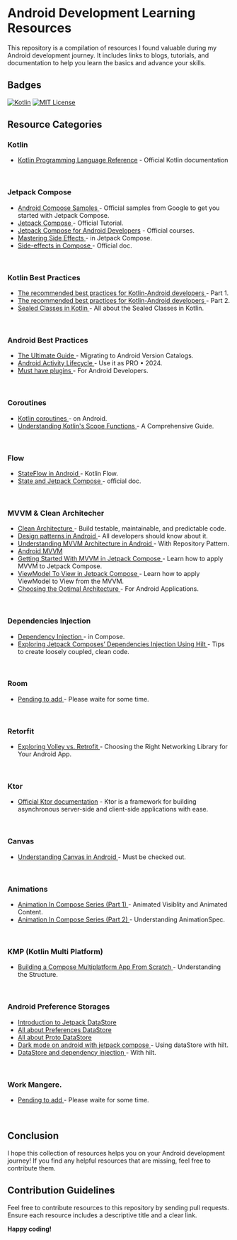 # Android Development Learning Resources

This repository is a compilation of resources I found valuable during my Android development journey. It includes links to blogs, tutorials, and documentation to help you learn the basics and advance your skills.

## Badges

[![Kotlin](https://img.shields.io/badge/Kotlin-1.8.0-blue.svg)](https://kotlinlang.org/)
[![MIT License](https://img.shields.io/badge/License-MIT-yellow.svg?style=flat)](https://opensource.org/licenses/MIT)

## Resource Categories





### Kotlin

* [Kotlin Programming Language Reference](https://kotlinlang.org/docs/getting-started.html) - Official Kotlin documentation
<!---
* [Pending to add ](#) - Please waite for some time.
-->
<div><br/></div>






### Jetpack Compose


* [Android Compose Samples ](https://github.com/android/compose-samples) - Official samples from Google to get you started with Jetpack Compose.
* [Jetpack Compose ](https://developer.android.com/develop/ui/compose/tutorial) - Official Tutorial.
* [Jetpack Compose for Android Developers](https://developer.android.com/courses/jetpack-compose/course) - Official courses.
* [Mastering Side Effects ](https://www.linkedin.com/posts/mobile-innovation-network_mastering-side-effect-in-jetpack-compose-activity-7123277802308534272-oUex?utm_source=share&utm_medium=member_desktop) - in Jetpack Compose.
* [Side-effects in Compose ](https://developer.android.com/develop/ui/compose/side-effects) - Official doc.

<!---
* [Pending to add ](#) - Please waite for some time.
-->
<div><br/></div>







### Kotlin Best Practices

* [The recommended best practices for Kotlin-Android developers ](https://medium.com/dennispaulmaliekal/kotlin-best-practices-for-android-developers-part-1-003171b08093) - Part 1.
* [The recommended best practices for Kotlin-Android developers ](https://medium.com/dennispaulmaliekal/kotlin-best-practices-part-2-9dfe1c9c499b) - Part 2.
* [Sealed Classes in Kotlin ](https://medium.com/@waghbhavana10/sealed-classes-in-kotlin-138025cf87e3) - All about the Sealed Classes in Kotlin.
  
 <!---
* [Pending to add ](#) - Please waite for some time.
--> 
<div><br/></div>







### Android Best Practices

* [The Ultimate Guide ](https://www.youtube.com/watch?v=i1o3kdb6lkA) - Migrating to Android Version Catalogs.
* [Android Activity Lifecycle ](https://www.youtube.com/watch?v=5p73VnMu7ZI) - Use it as PRO • 2024.
* [Must have plugins ](https://www.youtube.com/watch?v=5p73VnMu7ZI) - For Android Developers.
 <!---
* [Pending to add ](#) - Please waite for some time.
--> 
<div><br/></div>







### Coroutines

* [Kotlin coroutines ](https://developer.android.com/kotlin/coroutines) - on Android.
* [Understanding Kotlin's Scope Functions ](https://enochrathod.hashnode.dev/understanding-kotlins-scope-functions-a-comprehensive-guide) - A Comprehensive Guide.
<!---
* [Pending to add ](#) - Please waite for some time.
-->
<div><br/></div>





### Flow

* [StateFlow in Android ](https://medium.com/@paritasampa95/stateflow-in-android-812e4d82cac5#:~:text=The%20value%20of%20mutable%20state,the%20most%20recently%20emitted%20value.) - Kotlin Flow.
* [State and Jetpack Compose ](https://developer.android.com/develop/ui/compose/state) - official doc.
<!---
* [Pending to add ](#) - Please waite for some time.
-->
<div><br/></div>





### MVVM & Clean Architecher

* [Clean Architecture ](https://medium.com/dennispaulmaliekal/clean-architecture-android-e7d86832a74d) - Build testable, maintainable, and predictable code.
* [Design patterns in Android ](https://medium.com/dennispaulmaliekal/design-patterns-in-android-all-developers-should-know-about-it-f05eddc7f708) - All developers should know about it.
* [Understanding MVVM Architecture in Android ](https://medium.com/swlh/understanding-mvvm-architecture-in-android-aa66f7e1a70b) - With Repository Pattern.
* [Android MVVM ](https://medium.com/@dheerubhadoria/android-mvvm-how-to-use-mvvm-in-android-example-7dec84a1fb73)
* [Getting Started With MVVM in Jetpack Compose ](https://betterprogramming.pub/mvvm-in-jetpack-compose-part-4-fe757a1a1b84) - Learn how to apply MVVM to Jetpack Compose.
* [ViewModel To View in Jetpack Compose ](https://betterprogramming.pub/viewmodel-to-view-in-jetpack-compose-7c7183b54fb5) - Learn how to apply ViewModel to View from the MVVM.
* [Choosing the Optimal Architecture ](https://medium.com/@shwetagupta_85820/choosing-the-optimal-architecture-for-android-applications-b28e3c7f775c) - For Android Applications.
<!---
* [Pending to add ](#) - Please waite for some time.
-->
<div><br/></div>





### Dependencies Injection

* [Dependency Injection ](https://medium.com/androiddevelopers/dependency-injection-in-compose-a2db897e6f11) - in Compose.
* [Exploring Jetpack Composes’ Dependencies Injection Using Hilt ](https://betterprogramming.pub/dependencies-injection-jetpack-compose-using-hilt-bd4f76ac6c22) - Tips to create loosely coupled, clean code.
<!---
* [Pending to add ](#) - Please waite for some time.
-->
<div><br/></div>





### Room

* [Pending to add ](#) - Please waite for some time.
<!---
* [Pending to add ](#) - Please waite for some time.
-->
<div><br/></div>





### Retorfit

* [Exploring Volley vs. Retrofit ](https://blog.stackademic.com/exploring-volley-vs-retrofit-choosing-the-right-networking-library-for-your-android-app-101d293a6835) - Choosing the Right Networking Library for Your Android App.
<!---
* [Pending to add ](#) - Please waite for some time.
-->
<div><br/></div>






### Ktor

* [Official Ktor documentation](https://ktor.io/docs/welcome.html) - Ktor is a framework for building asynchronous server-side and client-side applications with ease.
<!---
* [Pending to add ](#) - Please waite for some time.
-->
<div><br/></div>





### Canvas

* [Understanding Canvas in Android ](https://mayursinhdevblog.hashnode.dev/topic-8-understanding-canvas-in-android) - Must be checked out.
<!---
* [Pending to add ](#) - Please waite for some time.
-->
<div><br/></div>





### Animations

* [Animation In Compose Series (Part 1) ](https://pnbharat.medium.com/animation-in-compose-series-part-1-animated-visiblity-and-animated-content-13e2d13231fa) - Animated Visiblity and Animated Content.
* [Animation In Compose Series (Part 2) ](https://pnbharat.medium.com/animation-in-compose-series-part-2-understanding-animationspec-d95d45bf410d) - Understanding AnimationSpec.
<!---
* [Pending to add ](#) - Please waite for some time.
-->
<div><br/></div>





### KMP (Kotlin Multi Platform)

* [Building a Compose Multiplatform App From Scratch ](https://www.youtube.com/watch?v=HpfFu2nl32s&feature=youtu.be) - Understanding the Structure.
<!---
* [Pending to add ](#) - Please waite for some time.
-->
<div><br/></div>





### Android Preference Storages

* [Introduction to Jetpack DataStore ](https://medium.com/androiddevelopers/introduction-to-jetpack-datastore-3dc8d74139e7)
* [All about Preferences DataStore ](https://medium.com/androiddevelopers/all-about-preferences-datastore-cc7995679334)
* [All about Proto DataStore ](https://medium.com/androiddevelopers/all-about-proto-datastore-1b1af6cd2879)
* [Dark mode on android with jetpack compose ](https://medium.com/@khater/dark-mode-on-android-with-jetpack-compose-using-datastore-bb2a1eff5565) - Using dataStore with hilt.
* [DataStore and dependency injection ](https://medium.com/@khater/dark-mode-on-android-with-jetpack-compose-using-datastore-bb2a1eff5565) - With hilt.

<div><br/></div>





### Work Mangere.

* [Pending to add ](#) - Please waite for some time.
<!---
* [Pending to add ](#) - Please waite for some time.
-->

<div><br/></div>











<!--
* []() - 
* []() - 
* []() - 

-->



## Conclusion

I hope this collection of resources helps you on your Android development journey! If you find any helpful resources that are missing, feel free to contribute them.

## Contribution Guidelines

Feel free to contribute resources to this repository by sending pull requests. Ensure each resource includes a descriptive title and a clear link.

**Happy coding!**
